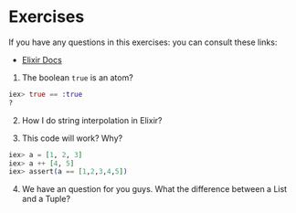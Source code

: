# Exercises

If you have any questions in this exercises: you can consult these links:

+ [Elixir Docs](https://elixir-lang.org/getting-started/basic-types.html)

01. The boolean `true` is an atom?

```elixir
iex> true == :true
?
```

02. How I do string interpolation in Elixir?

03. This code will work? Why?

```elixir
iex> a = [1, 2, 3]
iex> a ++ [4, 5]
iex> assert(a == [1,2,3,4,5])
```

04. We have an question for you guys. What the difference between a List and
a Tuple?

